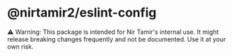 # @nirtamir2/eslint-config

⚠️ Warning: This package is intended for Nir Tamir's internal use. It might release breaking changes frequently and not be documented. Use it at your own risk.
